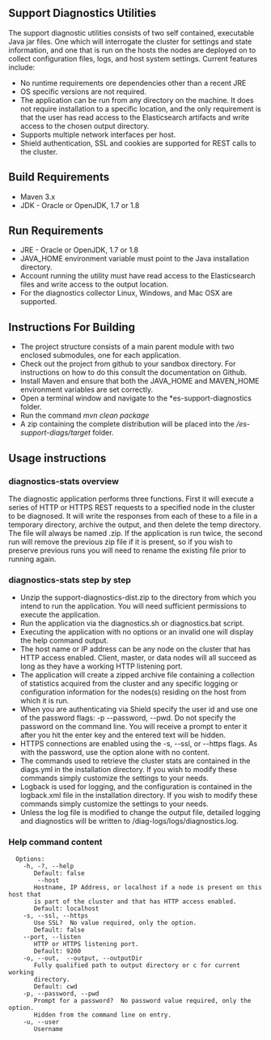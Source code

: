 ## Support Diagnostics Utilities
The support diagnostic utilities consists of two self contained, executable Java jar files. One which will interrogate the cluster for settings and state information, and one that is run on the hosts the nodes are deployed on to collect configuration files, logs, and host system settings. Current features include:

* No runtime requirements ore dependencies other than a recent JRE
* OS specific versions are not required.
* The application can be run from any directory on the machine.  It does not require installation to a specific location, and the only requirement is that the user has read access to the Elasticsearch artifacts and write access to the chosen output directory.
* Supports multiple network interfaces per host.
* Shield authentication, SSL and cookies are supported for REST calls to the cluster.

## Build Requirements
* Maven 3.x
* JDK - Oracle or OpenJDK, 1.7 or 1.8

## Run Requirements
* JRE - Oracle or OpenJDK, 1.7 or 1.8
* JAVA_HOME environment variable must point to the Java installation directory.
* Account running the utility must have read access to the Elasticsearch files and write access to the output location.
* For the diagnostics collector Linux, Windows, and Mac OSX are supported.

## Instructions For Building
* The project structure consists of a main parent module with two enclosed submodules, one for each application.
* Check out the project from github to your sandbox directory.  For instructions on how to do this consult the documentation on Github.
* Install Maven and ensure that both the JAVA_HOME and MAVEN_HOME environment variables are set correctly.
* Open a terminal window and navigate to the *es-support-diagnostics folder.
* Run the command *mvn clean package*
* A zip containing the complete distribution will be placed into the */es-support-diags/target* folder.

## Usage instructions
### diagnostics-stats overview
The diagnostic application performs three functions.  First it will execute a series of HTTP or HTTPS REST requests to a specified node in the cluster to be diagnosed.  It will write the responses from each of these to a file in a temporary directory, archive the output, and then delete the temp directory.  The file will always be named <cluster name>.zip.  If the application is run twice, the second run will remove the previous zip file if it is present, so if you wish to preserve previous runs you will need to rename the existing file prior to running again.

### diagnostics-stats step by step
* Unzip the support-diagnostics-dist.zip to the directory from which you intend to run the application.  You will need sufficient permissions to execute the application.
* Run the application via the diagnostics.sh or diagnostics.bat script.
* Executing the application with no options or an invalid one will display the help command output.
* The host name or IP address can be any node on the cluster that has HTTP access enabled.  Client, master, or data nodes will all succeed as long as they have a working HTTP listening port.
* The application will create a zipped archive file containing a collection of statistics acquired from the cluster and any specific logging or configuration information for the nodes(s) residing on the host from which it is run.
* When you are authenticating via Shield specify the user id and use one of the password flags: -p --password, --pwd.  Do not specify the password on the command line. You will receive a prompt to enter it after you hit the enter key and the entered text will be hidden.
* HTTPS connections are enabled using the -s, --ssl, or --https flags.  As with the password, use the option alone with no content.
* The commands used to retrieve the cluster stats are contained in the diags.yml in the installation directory.  If you wish to modify these commands simply customize the settings to your needs.
* Logback is used for logging, and the configuration is contained in the logback.xml file in the installation directory.  If you wish to modify these commands simply customize the settings to your needs.
* Unless the log file is modified to change the output file, detailed logging and diagnostics will be written to <working directory>/diag-logs/logs/diagnostics.log.

### Help command content
``````
  Options:
    -h, -?, --help
       Default: false
        --host
       Hostname, IP Address, or localhost if a node is present on this host that
       is part of the cluster and that has HTTP access enabled.
       Default: localhost
    -s, --ssl, --https
       Use SSL?  No value required, only the option.
       Default: false
    --port, --listen
       HTTP or HTTPS listening port.
       Default: 9200
    -o, --out,  --output, --outputDir
       Fully qualified path to output directory or c for current working
       directory.
       Default: cwd
    -p, --password, --pwd
       Prompt for a password?  No password value required, only the option.
       Hidden from the command line on entry.
    -u, --user
       Username

``````

